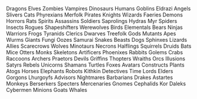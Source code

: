 Dragons
Elves
Zombies
Vampires
Dinosaurs
Humans
Goblins
Eldrazi
Angels
Slivers
Cats
Phyrexians
Merfolk
Pirates
Knights
Wizards
Faeries
Demons
Horrors
Rats
Spirits
Assassins
Soldiers
Saprolings
Hydras
Myr
Spiders
Insects
Rogues
Shapeshifters
Werewolves
Birds
Elementals
Bears
Ninjas
Warriors
Frogs
Tyranids
Clerics
Dwarves
Treefolk
Gods
Mutants
Apes
Wurms
Giants
Fungi
Oozes
Samurai
Snakes
Beasts
Dogs
Sphinxes
Lizards
Allies
Scarecrows
Wolves
Minotaurs
Necrons
Halflings
Squirrels
Druids
Bats
Mice
Otters
Monks
Skeletons
Artificers
Phoenixes
Rabbits
Golems
Crabs
Raccoons
Archers
Praetors
Devils
Griffins
Thopters
Wraiths
Orcs
Illusions
Satyrs
Rebels
Unicorns
Shamans
Turtles
Foxes
Avatars
Constructs
Plants
Atogs
Horses
Elephants
Robots
Kithkin
Detectives
Time Lords
Elders
Gorgons
Lhurgoyfs
Advisors
Nightmares
Barbarians
Drakes
Astartes
Monkeys
Berserkers
Specters
Mercenaries
Gnomes
Cephalids
Kor
Daleks
Cybermen
Minions
Goats
Whales